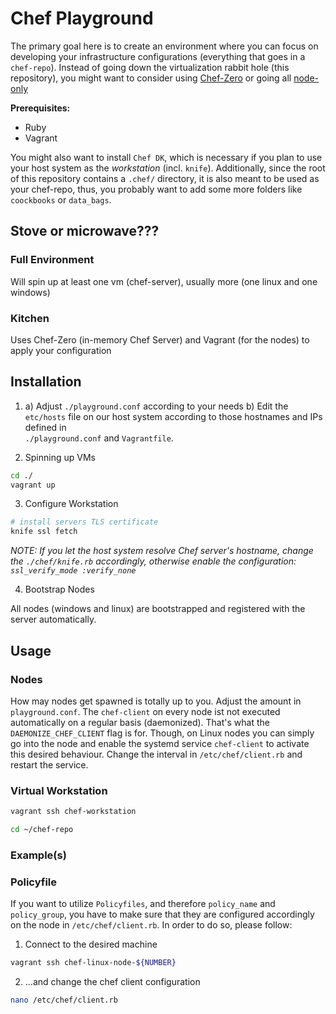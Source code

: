Chef Playground
=========================


The primary goal here is to create an environment where you can focus on developing your 
infrastructure configurations (everything that goes in a `chef-repo`). Instead of going down the 
virtualization rabbit hole (this repository), you might want to consider using 
[Chef-Zero](https://github.com/chef/chef-zero) or going all 
[node-only](https://medium.com/@emachnic/using-policyfiles-with-chef-client-local-mode-4f47477b24db)


__Prerequisites:__

+   Ruby
+   Vagrant

You might also want to install `Chef DK`, which is necessary if you plan to use your host system as
the *workstation* (incl. `knife`).
Additionally, since the root of this repository contains a `.chef/` directory, it is also meant to
be used as your chef-repo, thus, you probably want to add some more folders like `coockbooks` or 
`data_bags`.


## Stove or microwave???


### Full Environment

Will spin up at least one vm (chef-server), usually more (one linux and one windows) 


### Kitchen

Uses Chef-Zero (in-memory Chef Server) and Vagrant (for the nodes) to apply your configuration


## Installation

1.  
    a)  Adjust `./playground.conf` according to your needs
    b)  Edit the `etc/hosts` file on our host system according to those hostnames and IPs defined in  
        `./playground.conf` and `Vagrantfile`.

2.  Spinning up VMs
```bash
cd ./
vagrant up

```

3.  Configure Workstation

```bash
# install servers TLS certificate 
knife ssl fetch

```

*NOTE: If you let the host system resolve Chef server's hostname, change the `./chef/knife.rb` 
accordingly, otherwise enable the configuration: `ssl_verify_mode :verify_none`*

4. Bootstrap Nodes

All nodes (windows and linux) are bootstrapped and registered with the server automatically.


## Usage

### Nodes

How may nodes get spawned is totally up to you. Adjust the amount in `playground.conf`. The 
`chef-client` on every node ist not executed automatically on a regular basis (daemonized). That's 
what the `DAEMONIZE_CHEF_CLIENT` flag is for. Though, on Linux nodes you can simply go into the node
and enable the systemd service `chef-client` to activate this desired behaviour. Change the interval
in `/etc/chef/client.rb` and restart the service.


### Virtual Workstation

```bash
vagrant ssh chef-workstation

cd ~/chef-repo

```

### Example(s)




### Policyfile

If you want to utilize `Policyfiles`, and therefore `policy_name` and `policy_group`, you have to
make sure that they are configured accordingly on the node in `/etc/chef/client.rb`. In order to do 
so, please follow: 

1. Connect to the desired machine
```bash
vagrant ssh chef-linux-node-${NUMBER}
```
2. ...and change the chef client configuration
```bash
nano /etc/chef/client.rb
```
